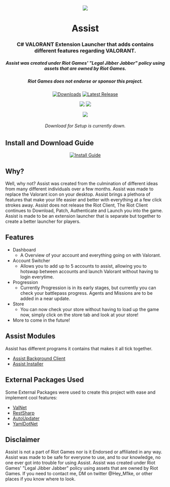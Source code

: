 <h1 align="center">
  <img src="https://cdn.discordapp.com/attachments/939379020808720444/971892878206976020/LogoBanner.jpg">
  <br>
</h1>

<h1 align="center">Assist</h2>
<h3 align="center">C# VALORANT Extension Launcher that adds contains different features regarding VALORANT.</h3>
<h5 align="center">Assist was created under Riot Games' "Legal Jibber Jabber" policy using assets that are owned by Riot Games.</h5>
<h5 align="center">Riot Games does not endorse or sponsor this project.</h5>

[<p align="center"><img src="https://img.shields.io/github/downloads/heym1ke/Assist/total.svg?style=for-the-badge&color=f71d51" alt="Downloads">](https://github.com/Heym1ke/Assist/releases) [<img src="https://img.shields.io/github/v/release/heym1ke/Assist?style=for-the-badge&color=f71d51" alt="Latest Release">](https://github.com/Heym1ke/Assist/releases)</p>

<p align="center">
  <a href="https://discord.gg/C3AbvyM3dj"><img src="https://discordapp.com/api/guilds/939378402283118643/widget.png"></a>
  <a href="https://twitter.com/Hey_M1ke"><img src="https://img.shields.io/badge/Twitter-@Hey_M1ke-1da1f2.svg?logo=twitter?style=for-the-badge&color=f71d51"></a> 
</p>

<p align="center">
  </a>
  <a href="https://github.com/AssistTeam/AssistInstaller/releases/latest/download/AssistInstaller.exe"><img src="https://cdn.discordapp.com/attachments/939379020808720444/971898844432433182/Download.png" ></a>
  <h6 align="center">Download for Setup is currently down.</h6>
  </p>

## Install and Download Guide 
[<p align="center"><img src="https://user-images.githubusercontent.com/49486947/167230921-3038a754-6faf-4d91-b3fe-569d0254e7f8.png" alt="Install Guide">](https://youtu.be/tw8FmwYb6gc)

## Why?
Well, why not? Assist was created from the culmination of different ideas from many different individuals over a few months. Assist was made to replace the Valorant icon on your desktop. Assist brings a plethora of features that make your life easier and better with everything at a few click strokes away. Assist does not release the Riot Client, The Riot Client continues to Download, Patch, Authenticate and Launch you into the game. Assist is made to be an extension launcher that is separate but together to create a better launcher for players.

## Features
  * Dashboard
    - A Overview of your account and everything going on with Valorant.
  * Account Switcher
    - Allows you to add up to 5 accounts to assist, allowing you to hotswap between accounts and launch Valorant without having to login everytime.
  * Progression
    - Currently Progression is in its early stages, but currently you can check your battlepass progress. Agents and Missions are to be added in a near update.
  * Store
    - You can now check your store without having to load up the game now, simply click on the store tab and look at your store!
  * More to come in the future!

## Assist Modules
Assist has different programs it contains that makes it all tick together.
  - [Assist Background Client](https://github.com/AssistTeam/AssistBackgroundClient)
  - [Assist Installer](https://github.com/AssistTeam/AssistInstaller)
  
## External Packages Used
Some External Packages were used to create this project with ease and implement cool features:
  - [ValNet](https://www.nuget.org/packages/ValNet/)
  - [RestSharp](https://www.nuget.org/packages/RestSharp/)
  - [AutoUpdater](https://github.com/ravibpatel/AutoUpdater.NET)
  - [YamlDotNet](https://www.nuget.org/packages/YamlDotNet/)
  
## Disclaimer
Assist is not a part of Riot Games nor is it Endorsed or affiliated in any way. Assist was made to be safe for everyone to use, and to our knowledge, no one ever got into trouble for using Assist. Assist was created under Riot Games' "Legal Jibber Jabber" policy using assets that are owned by Riot Games. If you need to contact me, DM on twitter @Hey_M1ke, or other places if you know where to look.

